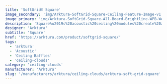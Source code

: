 ```yaml
---
title: 'SoftGrid® Square'
image_secondary: 'img/Arktura-SoftGrid-Square-Ceiling-Feature-Image-v1.png'
image_primary: 'img/Arktura-SoftGrid-Square-All-Board-Brightline-WPB-Web-3.jpg.jpg'
description: 'Square%u2019s%20acoustic%20ceiling%20modules%20create%20a%20linear%20design%20on%20your%20ceiling%20with%20perfectly%20spaced%20perpendicular%20panels.%20You%20can%20follow%20a%20long%20hallway%20by%20connecting%20the%20modules%20together%20for%20a%20seamless%20design%2C%20or%20you%20can%20use%20them%20in%20a%20targeted%20way%20by%20placing%20them%20in%20a%20specific%20location.%20No%20matter%20how%20you%20use%20them%2C%20you%u2019ll%20get%20acoustic%20support%20thanks%20to%20the%20Soft%20Sound%AE%20material.%20And%20now%2C%A0for%20larger%20jobs%2C%A0with%20the%20addition%20of%A0SoftGrid%AE%20Max%20options%2C%A0you%20can%20do%20it%20all%20while%A0maximizing%20value%A0and%A0minimizing%20the%20impact%20on%20the%20environment.'
designer: 'Arktura'
subtitle: 'Square'
href: 'https://arktura.com/product/softgrid-square/'
tags:
  - 'arktura'
  - 'Acoustic'
  - 'Ceiling Baffles'
  - 'ceiling-clouds'
category: 'ceiling-clouds'
manufacturer: 'Arktura'
slug: '/manufacturers/arktura/ceiling-clouds/arktura-soft-grid-square'
---
```

